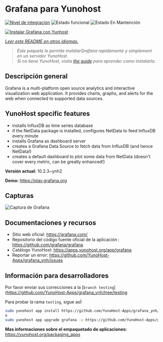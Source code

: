 <!--
Este archivo README esta generado automaticamente<https://github.com/YunoHost/apps/tree/master/tools/readme_generator>
No se debe editar a mano.
-->

# Grafana para Yunohost

[![Nivel de integración](https://dash.yunohost.org/integration/grafana.svg)](https://dash.yunohost.org/appci/app/grafana) ![Estado funcional](https://ci-apps.yunohost.org/ci/badges/grafana.status.svg) ![Estado En Mantención](https://ci-apps.yunohost.org/ci/badges/grafana.maintain.svg)

[![Instalar Grafana con Yunhost](https://install-app.yunohost.org/install-with-yunohost.svg)](https://install-app.yunohost.org/?app=grafana)

*[Leer este README en otros idiomas.](./ALL_README.md)*

> *Este paquete le permite instalarGrafana rapidamente y simplement en un servidor YunoHost.*  
> *Si no tiene YunoHost, visita [the guide](https://yunohost.org/install) para aprender como instalarla.*

## Descripción general

Grafana is a multi-platform open source analytics and interactive visualization web application. It provides charts, graphs, and alerts for the web when connected to supported data sources.

## YunoHost specific features

* installs InfluxDB as time series database
* if the NetData package is installed, configures NetData to feed InfluxDB every minute
* installs Grafana as dashboard server
* creates a Grafana Data Source to fetch data from InfluxDB (and hence NetData!)
* creates a default dashboard to plot some data from NetData (doesn't cover every metric, can be greatly enhanced!)


**Versión actual:** 10.2.3~ynh2

**Demo:** <https://play.grafana.org>

## Capturas

![Captura de Grafana](./doc/screenshots/Grafana8_Kubernetes.jpg)

## Documentaciones y recursos

- Sitio web oficial: <https://grafana.com/>
- Repositorio del código fuente oficial de la aplicación : <https://github.com/grafana/grafana>
- Catálogo YunoHost: <https://apps.yunohost.org/app/grafana>
- Reportar un error: <https://github.com/YunoHost-Apps/grafana_ynh/issues>

## Información para desarrolladores

Por favor enviar sus correcciones a la [`branch testing`](https://github.com/YunoHost-Apps/grafana_ynh/tree/testing

Para probar la rama `testing`, sigue asÍ:

```bash
sudo yunohost app install https://github.com/YunoHost-Apps/grafana_ynh/tree/testing --debug
o
sudo yunohost app upgrade grafana -u https://github.com/YunoHost-Apps/grafana_ynh/tree/testing --debug
```

**Mas informaciones sobre el empaquetado de aplicaciones:** <https://yunohost.org/packaging_apps>
